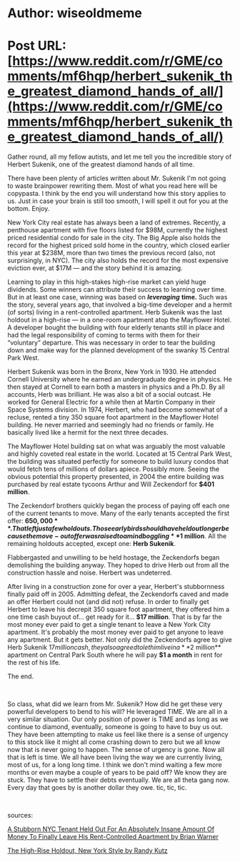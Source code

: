 # Author: wiseoldmeme
# Post URL: [https://www.reddit.com/r/GME/comments/mf6hqp/herbert_sukenik_the_greatest_diamond_hands_of_all/](https://www.reddit.com/r/GME/comments/mf6hqp/herbert_sukenik_the_greatest_diamond_hands_of_all/)


Gather round, all my fellow autists, and let me tell you the incredible story of Herbert Sukenik, one of the greatest diamond hands of all time. 

There have been plenty of articles written about Mr. Sukenik I'm not going to waste brainpower rewriting them. Most of what you read here will be copypasta. I think by the end you will understand how this story applies to us. Just in case your brain is still too smooth, I will spell it out for you at the bottom. Enjoy. 

New York City real estate has always been a land of extremes. Recently, a penthouse apartment with five floors listed for $98M, currently the highest priced residential condo for sale in the city. The Big Apple also holds the record for the highest priced sold home in the country, which closed earlier this year at $238M, more than two times the previous record (also, not surprisingly, in NYC). The city also holds the record for the most expensive eviction ever, at $17M — and the story behind it is amazing.

Learning to play in this high-stakes high-rise market can yield huge dividends. Some winners can attribute their success to learning over time. But in at least one case, winning was based on ***leveraging*** **time.** Such was the story, several years ago, that involved a big-time developer and a hermit (of sorts) living in a rent-controlled apartment. Herb Sukenik was the last holdout in a high-rise — in a one-room apartment atop the Mayflower Hotel. A developer bought the building with four elderly tenants still in place and had the legal responsibility of coming to terms with them for their “voluntary” departure. This was necessary in order to tear the building down and make way for the planned development of the swanky 15 Central Park West.

Herbert Sukenik was born in the Bronx, New York in 1930. He attended Cornell University where he earned an undergraduate degree in physics. He then stayed at Cornell to earn both a masters in physics and a Ph.D. By all accounts, Herb was brilliant. He was also a bit of a social outcast. He worked for General Electric for a while then at Martin Company in their Space Systems division. In 1974, Herbert, who had become somewhat of a recluse, rented a tiny 350 square foot apartment in the Mayflower Hotel building. He never married and seemingly had no friends or family. He basically lived like a hermit for the next three decades.

The Mayflower Hotel building sat on what was arguably the most valuable and highly coveted real estate in the world. Located at 15 Central Park West, the building was situated perfectly for someone to build luxury condos that would fetch tens of millions of dollars apiece. Possibly more. Seeing the obvious potential this property presented, in 2004 the entire building was purchased by real estate tycoons Arthur and Will Zeckendorf for **$401 million**.

The Zeckendorf brothers quickly began the process of paying off each one of the current tenants to move. Many of the early tenants accepted the first offer: **$650,000**. That left just a few holdouts. Those early birds should have held out longer because the move-out offer was raised to a mind boggling **$1 million**. All the remaining holdouts accepted, except one: **Herb Sukenik**.

Flabbergasted and unwilling to be held hostage, the Zeckendorfs began demolishing the building anyway. They hoped to drive Herb out from all the construction hassle and noise. Herbert was undeterred.

After living in a construction zone for over a year, Herbert's stubbornness finally paid off in 2005. Admitting defeat, the Zeckendorfs caved and made an offer Herbert could not (and did not) refuse. In order to finally get Herbert to leave his decrepit 350 square foot apartment, they offered him a one time cash buyout of… get ready for it… **$17 million**. That is by far the most money ever paid to get a single tenant to leave a New York City apartment. It's probably the most money ever paid to get anyone to leave any apartment. But it gets better. Not only did the Zeckendorfs agree to give Herb Sukenik $17 million cash, they also agreed to let him live in a **$2 million** apartment on Central Park South where he will pay **$1 a month** in rent for the rest of his life.

The end. 

&#x200B;

So class, what did we learn from Mr. Sukenik? How did he get these very powerful developers to bend to his will? He leveraged TIME. We are all in a very similar situation. Our only position of power is TIME and as long as we continue to diamond, eventually, someone is going to have to buy us out. They have been attempting to make us feel like there is a sense of urgency to this stock like it might all come crashing down to zero but we all know now that is never going to happen. The sense of urgency is gone. Now all that is left is time. We all have been living the way we are currently living, most of us, for a long long time. I think we don't mind waiting a few more months or even maybe a couple of years to be paid off? We know they are stuck. They have to settle their debts eventually. We are all theta gang now. Every day that goes by is another dollar they owe. tic, tic, tic.  

&#x200B;

sources:

[A Stubborn NYC Tenant Held Out For An Absolutely Insane Amount Of Money To Finally Leave His Rent-Controlled Apartment by Brian Warner](https://www.celebritynetworth.com/articles/entertainment-articles/stubborn-tenant-holds-absolutely-insane-amount-money-finally-leave-rent-controlled-nyc-apartment/)

[The High-Rise Holdout, New York Style by Randy Kutz](https://www.scotworkusa.com/negotiation-blog/2019/the-high-rise-holdout-new-york-style/)